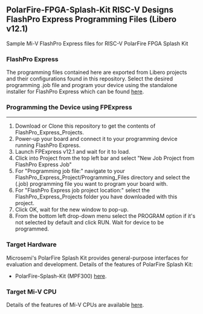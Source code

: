 ## PolarFire-FPGA-Splash-Kit RISC-V Designs FlashPro Express Programming Files (Libero v12.1)

Sample Mi-V FlashPro Express files for RISC-V PolarFire FPGA Splash Kit

### FlashPro Express
The programming files contained here are exported from Libero projects and their configurations found in this repository. Select the desired programming .job file and program your device using the standalone installer for FlashPro Express which can be found [here](https://www.microsemi.com/product-directory/programming/4977-flashpro#software).

### Programming the Device using FPExpress
---------------------------------------------
1. Download or Clone this repository to get the contents of FlashPro_Express_Projects.
2. Power-up your board and connect it to your programming device running FlashPro Express.
3. Launch FPExpress v12.1 and wait for it to load.
4. Click into Project from the top left bar and select "New Job Project from FlashPro Express Job"
5. For "Programming job file:" navigate to your FlashPro_Express_Project/Programming_Files directory and select the (.job) programming file you want to program your board with.
6. For "FlashPro Express job project location:" select the FlashPro_Express_Projects folder you have downloaded with this project.
8. Click OK, wait for the new window to pop-up.
7. From the bottom left drop-down menu select the PROGRAM option if it's not selected by default and click RUN. Wait for device to be programmed.

### Target Hardware
Microsemi's PolarFire Splash Kit provides general-purpose interfaces for evaluation and development. Details of the features of PolarFire Splash Kit:
* PolarFire-Splash-Kit (MPF300) [here](https://www.microsemi.com/existing-parts/parts/144001).

### Target Mi-V CPU
Details of the features of Mi-V CPUs are available [here](https://github.com/RISCV-on-Microsemi-FPGA/CPUs).
